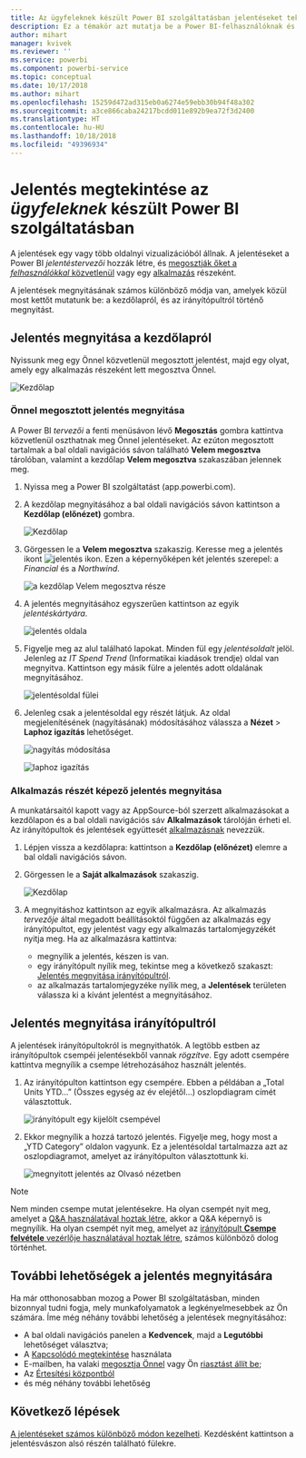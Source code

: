 ```yaml
---
title: Az ügyfeleknek készült Power BI szolgáltatásban jelentéseket tekinthet meg.
description: Ez a témakör azt mutatja be a Power BI-felhasználóknak és -végfelhasználóknak, hogyan nyithatnak meg és tekinthetnek meg Power BI-jelentéseket.
author: mihart
manager: kvivek
ms.reviewer: ''
ms.service: powerbi
ms.component: powerbi-service
ms.topic: conceptual
ms.date: 10/17/2018
ms.author: mihart
ms.openlocfilehash: 15259d472ad315eb0a6274e59ebb30b94f48a302
ms.sourcegitcommit: a3ce866caba24217bcdd011e892b9ea72f3d2400
ms.translationtype: HT
ms.contentlocale: hu-HU
ms.lasthandoff: 10/18/2018
ms.locfileid: "49396934"
---
```

# <a name="view-a-report-in-power-bi-service-for-consumers"></a>Jelentés megtekintése az *ügyfeleknek* készült Power BI szolgáltatásban
A jelentések egy vagy több oldalnyi vizualizációból állnak. A jelentéseket a Power BI *jelentéstervezői* hozzák létre, és [megosztják őket a *felhasználókkal* közvetlenül](end-user-shared-with-me.md) vagy egy [alkalmazás](end-user-apps.md) részeként. 

A jelentések megnyitásának számos különböző módja van, amelyek közül most kettőt mutatunk be: a kezdőlapról, és az irányítópultról történő megnyitást. 

<!-- add art-->


## <a name="open-a-report-from-your-home-page"></a>Jelentés megnyitása a kezdőlapról
Nyissunk meg egy Önnel közvetlenül megosztott jelentést, majd egy olyat, amely egy alkalmazás részeként lett megosztva Önnel.

   ![Kezdőlap](./media/end-user-report-open/power-bi-home.png)

### <a name="open-a-report-that-has-been-shared-with-you"></a>Önnel megosztott jelentés megnyitása
A Power BI *tervezői* a fenti menüsávon lévő **Megosztás** gombra kattintva közvetlenül oszthatnak meg Önnel jelentéseket. Az ezúton megosztott tartalmak a bal oldali navigációs sávon található **Velem megosztva** tárolóban, valamint a kezdőlap **Velem megosztva** szakaszában jelennek meg.

1. Nyissa meg a Power BI szolgáltatást (app.powerbi.com).

2. A kezdőlap megnyitásához a bal oldali navigációs sávon kattintson a **Kezdőlap (előnézet)** gombra.  

   ![Kezdőlap](./media/end-user-report-open/power-bi-select-home.png)
   
3. Görgessen le a **Velem megosztva** szakaszig. Keresse meg a jelentés ikont ![jelentés ikon](./media/end-user-report-open/power-bi-report-icon.png). Ezen a képernyőképen két jelentés szerepel: a *Financial* és a *Northwind*. 
   
   ![a kezdőlap Velem megosztva része](./media/end-user-report-open/power-bi-shared.png)

4. A jelentés megnyitásához egyszerűen kattintson az egyik *jelentéskártyára*.

   ![jelentés oldala](./media/end-user-report-open/power-bi-report1.png)

5. Figyelje meg az alul található lapokat. Minden fül egy *jelentésoldalt* jelöl. Jelenleg az *IT Spend Trend* (Informatikai kiadások trendje) oldal van megnyitva. Kattintson egy másik fülre a jelentés adott oldalának megnyitásához. 

   ![jelentésoldal fülei](./media/end-user-report-open/power-bi-tabs.png)

6. Jelenleg csak a jelentésoldal egy részét látjuk. Az oldal megjelenítésének (nagyításának) módosításához válassza a **Nézet** > **Laphoz igazítás** lehetőséget.

   ![nagyítás módosítása](./media/end-user-report-open/power-bi-fit.png)

   ![laphoz igazítás](./media/end-user-report-open/power-bi-report2.png)

### <a name="open-a-report-that-is-part-of-an-app"></a>Alkalmazás részét képező jelentés megnyitása
A munkatársaitól kapott vagy az AppSource-ból szerzett alkalmazásokat a kezdőlapon és a bal oldali navigációs sáv **Alkalmazások** tárolóján érheti el. Az irányítópultok és jelentések együttesét [alkalmazásnak](end-user-apps.md) nevezzük.

1. Lépjen vissza a kezdőlapra: kattintson a **Kezdőlap (előnézet)** elemre a bal oldali navigációs sávon.

7. Görgessen le a **Saját alkalmazások** szakaszig.

   ![Kezdőlap](./media/end-user-report-open/power-bi-my-apps.png)

8. A megnyitáshoz kattintson az egyik alkalmazásra. Az alkalmazás *tervezője* által megadott beállításoktól függően az alkalmazás egy irányítópultot, egy jelentést vagy egy alkalmazás tartalomjegyzékét nyitja meg. Ha az alkalmazásra kattintva:
    - megnyílik a jelentés, készen is van.
    - egy irányítópult nyílik meg, tekintse meg a következő szakaszt: [Jelentés megnyitása irányítópultról](#Open-a-report-from-a-dashboard).
    - az alkalmazás tartalomjegyzéke nyílik meg, a **Jelentések** területen válassza ki a kívánt jelentést a megnyitásához.


## <a name="open-a-report-from-a-dashboard"></a>Jelentés megnyitása irányítópultról
A jelentések irányítópultokról is megnyithatók. A legtöbb estben az irányítópultok csempéi jelentésekből vannak *rögzítve*. Egy adott csempére kattintva megnyílik a csempe létrehozásához használt jelentés. 

1. Az irányítópulton kattintson egy csempére. Ebben a példában a „Total Units YTD...” (Összes egység az év elejétől...) oszlopdiagram címét választottuk.

    ![irányítópult egy kijelölt csempével](./media/end-user-report-open/power-bi-dashboard.png)

2.  Ekkor megnyílik a hozzá tartozó jelentés. Figyelje meg, hogy most a „YTD Category” oldalon vagyunk. Ez a jelentésoldal tartalmazza azt az oszlopdiagramot, amelyet az irányítópulton választottunk ki.

    ![megnyitott jelentés az Olvasó nézetben](./media/end-user-report-open/power-bi-report-new.png)

> [!NOTE]
> Nem minden csempe mutat jelentésekre. Ha olyan csempét nyit meg, amelyet a [Q&A használatával hoztak létre](end-user-q-and-a.md), akkor a Q&A képernyő is megnyílik. Ha olyan csempét nyit meg, amelyet az [irányítópult **Csempe felvétele** vezérlője használatával hoztak létre](../service-dashboard-add-widget.md), számos különböző dolog történhet.  


##  <a name="still-more-ways-to-open-a-report"></a>További lehetőségek a jelentés megnyitására
Ha már otthonosabban mozog a Power BI szolgáltatásban, minden bizonnyal tudni fogja, mely munkafolyamatok a legkényelmesebbek az Ön számára. Íme még néhány további lehetőség a jelentések megnyitásához:
- A bal oldali navigációs panelen a **Kedvencek**, majd a **Legutóbbi** lehetőséget választva;    
- A [Kapcsolódó megtekintése](end-user-related.md) használata    
- E-mailben, ha valaki [megosztja Önnel](../service-share-reports.md) vagy Ön [riasztást állít be](end-user-alerts.md);    
- Az [Értesítési központból](end-user-notification-center.md)    
- és még néhány további lehetőség

## <a name="next-steps"></a>Következő lépések
[A jelentéseket számos különböző módon kezelheti](end-user-reading-view.md).  Kezdésként kattintson a jelentésvászon alsó részén található fülekre.

